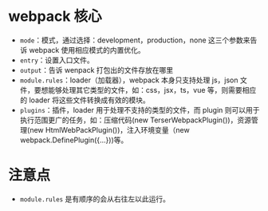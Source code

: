 # webpack 核心

- `mode`：模式，通过选择：development，production，none 这三个参数来告诉 webpack 使用相应模式的内置优化。
- `entry`：设置入口文件。
- `output`：告诉 wenpack 打包出的文件存放在哪里
- `module.rules`：loader（加载器），webpack 本身只支持处理 js，json 文件，要想能够处理其它类型的文件，如：css，jsx，ts，vue 等，则需要相应的 loader 将这些文件转换成有效的模块。
- `plugins`：插件，loader 用于处理不支持的类型的文件，而 plugin 则可以用于执行范围更广的任务，如：压缩代码(new TerserWebpackPlugin())，资源管理(new HtmlWebPackPlugin())，注入环境变量（new webpack.DefinePlugin({...}))等。
# 注意点
- `module.rules` 是有顺序的会从右往左以此运行。